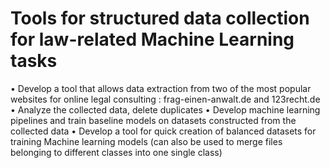 # Tools for structured data collection for law-related Machine Learning tasks
   • Develop a tool that allows data extraction from two of the most popular websites for online legal consulting : frag-einen-anwalt.de and 123recht.de
   • Analyze the collected data, delete duplicates
   • Develop machine learning pipelines and train baseline models on datasets constructed from the collected data
   • Develop a tool for quick creation of balanced datasets for training Machine learning models (can also be used to merge files belonging to different classes into one single class)
